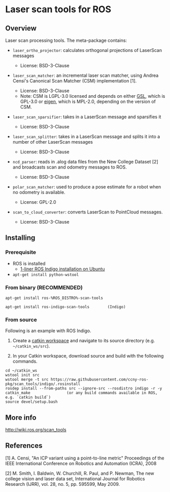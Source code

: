 Laser scan tools for ROS
===================================

Overview
-----------------------------------

Laser scan processing tools. The meta-package contains:

 * `laser_ortho_projector`: calculates orthogonal projections of LaserScan messages
    - License: BSD-3-Clause
 
 * `laser_scan_matcher`: an incremental laser scan matcher, using Andrea Censi's Canonical 
Scan Matcher (CSM) implementation [1].
    - License: BSD-3-Clause
    - Note: CSM is LGPL-3.0 licensed and depends on either [GSL](https://www.gnu.org/software/gsl/), which is GPL-3.0 or [eigen](https://eigen.tuxfamily.org/), which is MPL-2.0, depending on the version of CSM.

 * `laser_scan_sparsifier`: takes in a LaserScan message and sparsifies it
    - License: BSD-3-Clause

 * `laser_scan_splitter`:  takes in a LaserScan message and splits 
it into a number of other LaserScan messages 
    - License: BSD-3-Clause

 * `ncd_parser`: reads in .alog data files from the New College Dataset [2]
and broadcasts scan and odometry messages to ROS.
    - License: BSD-3-Clause

 * `polar_scan_matcher`: used to produce a pose estimate for a robot when no odometry is available.
    - License: GPL-2.0

 * `scan_to_cloud_converter`: converts LaserScan to PointCloud messages.
    - License: BSD-3-Clause

Installing
-----------------------------------

### Prerequisite

* ROS is installed
  * [1-liner ROS Indigo installation on Ubuntu](http://wiki.ros.org/ROS/Installation/TwoLineInstall)
* `apt-get install python-wstool`

### From binary (RECOMMENDED)

```
apt-get install ros-%ROS_DISTRO%-scan-tools

apt-get install ros-indigo-scan-tools        (Indigo)
```

### From source ###

Following is an example with ROS Indigo.

1. Create a [catkin workspace](http://wiki.ros.org/catkin/Tutorials/create_a_workspace) and navigate to its source directory (e.g. `~/catkin_ws/src`).

2. In your Catkin workspace, download source and build with the following commands.

```
cd ~/catkin_ws
wstool init src
wstool merge -t src https://raw.githubusercontent.com/ccny-ros-pkg/scan_tools/indigo/.rosinstall
rosdep install --from-paths src --ignore-src --rosdistro indigo -r -y
catkin_make                (or any build commands available in ROS, e.g. `catkin build`)
source devel/setup.bash
```

More info
-----------------------------------

http://wiki.ros.org/scan_tools

References
-----------------------------------
 [1] A. Censi, "An ICP variant using a point-to-line metric" Proceedings of the 
IEEE International Conference on Robotics and Automation (ICRA), 2008

 [2] M. Smith, I. Baldwin, W. Churchill, R. Paul, and P. Newman, 
The new college vision and laser data set, International Journal for Robotics 
Research (IJRR), vol. 28, no. 5, pp. 595599, May 2009.
 
